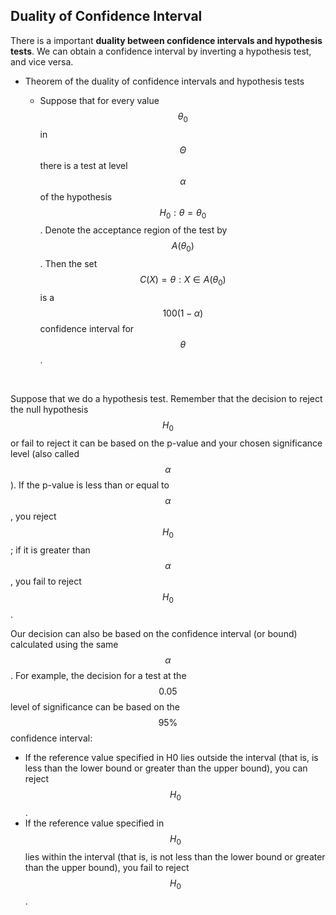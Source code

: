 ## Duality of Confidence Interval

There is a important **duality between confidence intervals and hypothesis tests**. We can obtain a confidence interval by inverting a hypothesis test, and vice versa. 


* Theorem of the duality of confidence intervals and hypothesis tests

    * Suppose that for every value $$\theta_0$$ in $$\Theta$$ there is a test at level $$\alpha$$ of the hypothesis $$H_0: \theta = \theta_0$$. Denote the acceptance region of the test by $$A(\theta_0)$$. Then the set $$C(X) = {\theta : X \in A(\theta_0)}$$ is a $$100(1-\alpha)%$$ confidence interval for $$\theta$$.


<br>

Suppose that we do a hypothesis test. Remember that the decision to reject the null hypothesis $$H_0$$ or fail to reject it can be based on the p-value and your chosen significance level (also called $$\alpha$$). If the p-value is less than or equal to $$\alpha$$, you reject $$H_0$$; if it is greater than $$\alpha$$, you fail to reject $$H_0$$.

Our decision can also be based on the confidence interval (or bound) calculated using the same $$\alpha$$. For example, the decision for a test at the $$0.05$$ level of significance can be based on the $$95\%$$ confidence interval:

* If the reference value specified in H0 lies outside the interval (that is, is less than the lower bound or greater than the upper bound), you can reject $$H_0$$.
* If the reference value specified in $$H_0$$ lies within the interval (that is, is not less than the lower bound or greater than the upper bound), you fail to reject $$H_0$$.